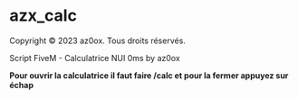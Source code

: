 # azx_calc
Copyright © 2023 az0ox. Tous droits réservés.

Script FiveM - Calculatrice NUI 0ms by az0ox

**Pour ouvrir la calculatrice il faut faire /calc et pour la fermer appuyez sur échap**

